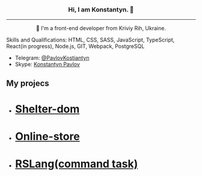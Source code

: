 ### <p align="center"> Hi, I am Konstantyn. 👋</p>
---
<p align="center">🌱 I'm a front-end developer from Kriviy Rih, Ukraine. </p>

Skills and Qualifications:
HTML, CSS, SASS, JavaScript, TypeScript, React(in progress), Node.js, GIT, Webpack, PostgreSQL   

   - Telegram: [@PavlovKostiantyn](https://t.me.PavlovKostiantyn)   
   - Skype: [Konstantyn Pavlov](https://join.skype.com/invite/NTVF81Ftp66k)   
   
## My projecs   
  - # [Shelter-dom](https://kosta4310.github.io/shelter-dom/shelter-dom/pages/main/index.html)   
  - # [Online-store](https://kosta4310.github.io/online-store/dist)   
  - # [RSLang(command task)](https://rslang-kosta4310.netlify.app/)



<!--
**kosta4310/kosta4310** is a ✨ _special_ ✨ repository because its `README.md` (this file) appears on your GitHub profile.

Here are some ideas to get you started:

- 🔭 I’m currently working on ...
- 🌱 I’m currently learning ...
- 👯 I’m looking to collaborate on ...
- 🤔 I’m looking for help with ...
- 💬 Ask me about ...
- 📫 How to reach me: ...
- 😄 Pronouns: ...
- ⚡ Fun fact: ...
-->
